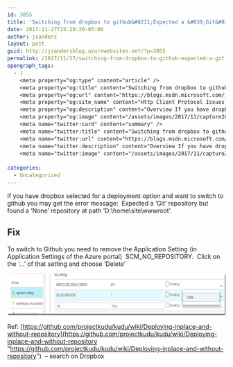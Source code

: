 ```yaml
---
id: 3855
title: 'Switching from dropbox to github&#8211;Expected a &#039;Git&#039; repository but found a &#039;None&#039; repository'
date: 2017-11-27T15:29:20-05:00
author: jsanders
layout: post
guid: http://jsandersblog.azurewebsites.net/?p=3855
permalink: /2017/11/27/switching-from-dropbox-to-github-expected-a-git-repository-but-found-a-none-repository/
opengraph_tags:
  - |
    <meta property="og:type" content="article" />
    <meta property="og:title" content="Switching from dropbox to github&ndash;Expected a &#8216;Git&#8217; repository but found a &#8216;None&#8217; repository" />
    <meta property="og:url" content="https://blogs.msdn.microsoft.com/jpsanders/2017/11/27/switching-from-dropbox-to-github-expected-a-git-repository-but-found-a-none-repository/" />
    <meta property="og:site_name" content="Http Client Protocol Issues (and other fun stuff I support)" />
    <meta property="og:description" content="Overview If you have dropbox selected for a deployment option and want to switch to github you may get the error message:&nbsp; Expected a &#039;Git&#039; repository but found a &#039;None&#039; repository at path &#039;D:homesitewwwroot&#039;. Fix To switch to Github you need to remove the Application Setting (in Application Settings of the Azure portal)&nbsp; SCM_NO_REPOSITORY.&nbsp; Click..." />
    <meta property="og:image" content="/assets/images/2017/11/capture20171127152623687_thumb.png" />
    <meta name="twitter:card" content="summary" />
    <meta name="twitter:title" content="Switching from dropbox to github&ndash;Expected a &#8216;Git&#8217; repository but found a &#8216;None&#8217; repository" />
    <meta name="twitter:url" content="https://blogs.msdn.microsoft.com/jpsanders/2017/11/27/switching-from-dropbox-to-github-expected-a-git-repository-but-found-a-none-repository/" />
    <meta name="twitter:description" content="Overview If you have dropbox selected for a deployment option and want to switch to github you may get the error message:&nbsp; Expected a &#039;Git&#039; repository but found a &#039;None&#039; repository at path &#039;D:homesitewwwroot&#039;. Fix To switch to Github you need to remove the Application Setting (in Application Settings of the Azure portal)&nbsp; SCM_NO_REPOSITORY.&nbsp; Click..." />
    <meta name="twitter:image" content="/assets/images/2017/11/capture20171127152623687_thumb.png" />
    
categories:
  - Uncategorized
---
```



If you have dropbox selected for a deployment option and want to switch to github you may get the error message:&nbsp; Expected a &#8216;Git&#8217; repository but found a &#8216;None&#8217; repository at path &#8216;D:\\home\\site\\wwwroot&#8217;.

## 

## Fix

To switch to Github you need to remove the Application Setting (in Application Settings of the Azure portal)&nbsp; SCM\_NO\_REPOSITORY.&nbsp; Click on the ‘…’ of that setting and choose ‘Delete’

[<img loading="lazy" title="capture20171127152623687" style="border-left-width: 0px;border-right-width: 0px;border-bottom-width: 0px;padding-top: 0px;padding-left: 0px;padding-right: 0px;border-top-width: 0px" border="0" alt="capture20171127152623687" src="/assets/images/2017/11/capture20171127152623687_thumb.png" width="895" height="97" />](/assets/images/2017/11/capture20171127152623687.png)

Ref: [https://github.com/projectkudu/kudu/wiki/Deploying-inplace-and-without-repository](https://github.com/projectkudu/kudu/wiki/Deploying-inplace-and-without-repository "https://github.com/projectkudu/kudu/wiki/Deploying-inplace-and-without-repository")&nbsp; &#8211; search on Dropbox